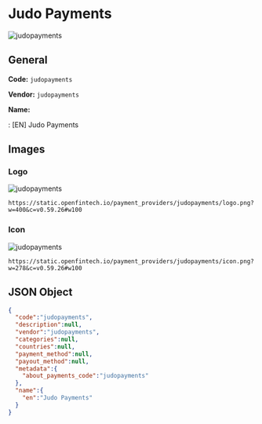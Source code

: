 
# Judo Payments 
![judopayments](https://static.openfintech.io/payment_providers/judopayments/logo.png?w=400&c=v0.59.26#w100)  

## General 
 
**Code:** `judopayments` 
 
**Vendor:** `judopayments` 
 
**Name:** 
 
:	[EN] Judo Payments 
 

## Images 

### Logo 
 
![judopayments](https://static.openfintech.io/payment_providers/judopayments/logo.png?w=400&c=v0.59.26#w100)  

```
https://static.openfintech.io/payment_providers/judopayments/logo.png?w=400&c=v0.59.26#w100
```  

### Icon 
 
![judopayments](https://static.openfintech.io/payment_providers/judopayments/icon.png?w=278&c=v0.59.26#w100)  

```
https://static.openfintech.io/payment_providers/judopayments/icon.png?w=278&c=v0.59.26#w100
```  

## JSON Object 

```json
{
  "code":"judopayments",
  "description":null,
  "vendor":"judopayments",
  "categories":null,
  "countries":null,
  "payment_method":null,
  "payout_method":null,
  "metadata":{
    "about_payments_code":"judopayments"
  },
  "name":{
    "en":"Judo Payments"
  }
}
```  

